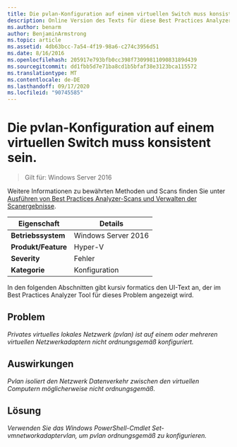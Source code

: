 ```yaml
---
title: Die pvlan-Konfiguration auf einem virtuellen Switch muss konsistent sein.
description: Online Version des Texts für diese Best Practices Analyzer Regel.
ms.author: benarm
author: BenjaminArmstrong
ms.topic: article
ms.assetid: 4db63bcc-7a54-4f19-98a6-c274c3956d51
ms.date: 8/16/2016
ms.openlocfilehash: 205917e793bfb0cc398f7309981109083189d439
ms.sourcegitcommit: dd1fbb5d7e71ba8cd1b5bfaf38e3123bca115572
ms.translationtype: MT
ms.contentlocale: de-DE
ms.lasthandoff: 09/17/2020
ms.locfileid: "90745585"
---
```

# <a name="pvlan-configuration-on-a-virtual-switch-must-be-consistent"></a>Die pvlan-Konfiguration auf einem virtuellen Switch muss konsistent sein.

>Gilt für: Windows Server 2016

Weitere Informationen zu bewährten Methoden und Scans finden Sie unter [Ausführen von Best Practices Analyzer-Scans und Verwalten der Scanergebnisse](https://go.microsoft.com/fwlink/p/?LinkID=223177).

|Eigenschaft|Details|
|-|-|
|**Betriebssystem**|Windows Server 2016|
|**Produkt/Feature**|Hyper-V|
|**Severity**|Fehler|
|**Kategorie**|Konfiguration|

In den folgenden Abschnitten gibt kursiv formatics den UI-Text an, der im Best Practices Analyzer Tool für dieses Problem angezeigt wird.

## <a name="issue"></a>**Problem**
*Privates virtuelles lokales Netzwerk (pvlan) ist auf einem oder mehreren virtuellen Netzwerkadaptern nicht ordnungsgemäß konfiguriert.*

## <a name="impact"></a>**Auswirkungen**
*Pvlan isoliert den Netzwerk Datenverkehr zwischen den virtuellen Computern möglicherweise nicht ordnungsgemäß.*

## <a name="resolution"></a>**Lösung**
*Verwenden Sie das Windows PowerShell-Cmdlet Set-vmnetworkadaptervlan, um pvlan ordnungsgemäß zu konfigurieren.*



